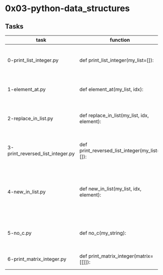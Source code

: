 # 0x03-python-data_structures

## Tasks

|task | function | duty |
|-----|----------|------|
|0-print_list_integer.py | def print_list_integer(my_list=[]): | prints all items in a list on separate lines |
|1-element_at.py | def element_at(my_list, idx): | prints element of a list at an index |
| 2-replace_in_list.py | def replace_in_list(my_list, idx, element): | replaces an element of a list at a position |
| 3-print_reversed_list_integer.py | def print_reversed_list_integer(my_list=[]): | prints elements of a list in reverse order |
| 4-new_in_list.py | def new_in_list(my_list, idx, element): | replaces an element of a list without modifying the original |
| 5-no_c.py | def no_c(my_string): | removes capital and small 'c' from a string |
| 6-print_matrix_integer.py | def print_matrix_integer(matrix=[[]]): | prints the matrix of integers |
